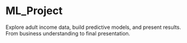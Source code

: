 # ML_Project
Explore adult income data, build predictive models, and present results. From business understanding to final presentation.
